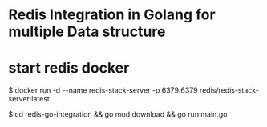 
# Redis Integration in Golang for multiple Data structure


# start redis docker

$ docker run -d --name redis-stack-server -p 6379:6379 redis/redis-stack-server:latest

$ cd redis-go-integration && go mod download && go run main.go